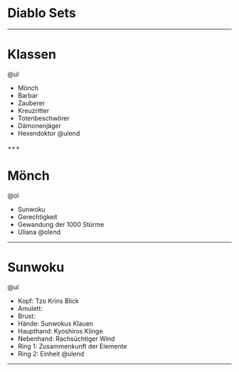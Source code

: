 # Diablo Sets

---

# Klassen

@ul
- Mönch
- Barbar
- Zauberer
- Kreuzritter
- Totenbeschwörer
- Dämonenjäger
- Hexendoktor
@ulend

+++

# Mönch

@ol
- Sunwoku
- Gerechtigkeit
- Gewandung der 1000 Stürme
- Uliana
@olend

---

# Sunwoku

@ul
- Kopf: Tzo Krins Blick
- Amulett:
- Brust: 
- Hände: Sunwokus Klauen
- Haupthand: Kyoshiros Klinge
- Nebenhand: Rachsüchtiger Wind
- Ring 1: Zusammenkunft der Elemente
- Ring 2: Einheit
@ulend


---
